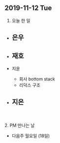 ## 2019-11-12 Tue

1. 오늘 한 일
- 은우
  - 

- 재호
  - 

- 지윤
  - 회사 bottom stack
  - 리덕스 구조

- 지은
  - 

<br><br>
2. PM 만나는 날
- 다음주 월요일 (18일)
